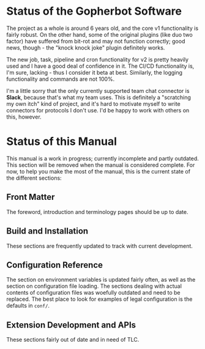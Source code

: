 # Status of the Gopherbot Software

The project as a whole is around 6 years old, and the core v1 functionality is fairly robust. On the other hand, some of the original plugins (like duo two factor) have suffered from bit-rot and may not function correctly; good news, though - the "knock knock joke" plugin definitely works.

The new job, task, pipeline and cron functionality for v2 is pretty heavily used and I have a good deal of confidence in it. The CI/CD functionality is, I'm sure, lacking - thus I consider it beta at best. Similarly, the logging functionality and commands are not 100%.

I'm a little sorry that the only currently supported team chat connector is **Slack**, because that's what my team uses. This is definitely a "scratching my own itch" kind of project, and it's hard to motivate myself to write connectors for protocols I don't use. I'd be happy to work with others on this, however.

# Status of this Manual

This manual is a work in progress; currently incomplete and partly outdated. This section will be removed when the manual is considered complete. For now, to help you make the most of the manual, this is the current state of the different sections:

## Front Matter
The foreword, introduction and terminology pages should be up to date.

## Build and Installation
These sections are frequently updated to track with current development.

## Configuration Reference
The section on environment variables is updated fairly often, as well as the section on configuration file loading. The sections dealing with actual contents of configuration files was woefully outdated and need to be replaced. The best place to look for examples of legal configuration is the defaults in `conf/`.

## Extension Development and APIs
These sections fairly out of date and in need of TLC.
